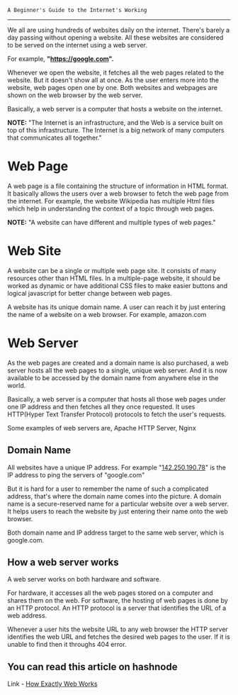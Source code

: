     A Beginner's Guide to the Internet's Working

---

We all are using hundreds of websites daily on the internet. There's barely a day passing without opening a website. All these websites are considered to be served on the internet using a web server.

For example, **"https://google.com".**

Whenever we open the website, it fetches all the web pages related to the website. But it doesn't show all at once. As the user enters more into the website, web pages open one by one. Both websites and webpages are shown on the web browser by the web server.

Basically, a web server is a computer that hosts a website on the internet.

**NOTE:** "The Internet is an infrastructure, and the Web is a service built on top of this infrastructure. The Internet is a big network of many computers that communicates all together."

# Web Page

A web page is a file containing the structure of information in HTML format. It basically allows the users over a web browser to fetch the web page from the internet. For example, the website Wikipedia has multiple Html files which help in understanding the context of a topic through web pages.

**NOTE:** "A website can have different and multiple types of web pages."

# Web Site

A website can be a single or multiple web page site. It consists of many resources other than HTML files. In a multiple-page website, it should be worked as dynamic or have additional CSS files to make easier buttons and logical javascript for better change between web pages.

A website has its unique domain name. A user can reach it by just entering the name of a website on a web browser. For example, amazon.com

# Web Server

As the web pages are created and a domain name is also purchased, a web server hosts all the web pages to a single, unique web server. And it is now available to be accessed by the domain name from anywhere else in the world.

Basically, a web server is a computer that hosts all those web pages under one IP address and then fetches all they once requested. It uses HTTP(Hyper Text Transfer Protocol) protocols to fetch the user's requests.

Some examples of web servers are, Apache HTTP Server, Nginx

## Domain Name

All websites have a unique IP address. For example "[142.250.190.78](http://142.250.190.78/)" is the IP address to ping the servers of "google.com"

But it is hard for a user to remember the name of such a complicated address, that's where the domain name comes into the picture. A domain name is a secure-reserved name for a particular website over a web server. It helps users to reach the website by just entering their name onto the web browser.

Both domain name and IP address target to the same web server, which is google.com.

## How a web server works

A web server works on both hardware and software.

For hardware, it accesses all the web pages stored on a computer and shares them on the web. For software, the hosting of web pages is done by an HTTP protocol. An HTTP protocol is a server that identifies the URL of a web address.

Whenever a user hits the website URL to any web browser the HTTP server identifies the web URL and fetches the desired web pages to the user. If it is unable to find then it throughs 404 error.

## You can read this article on hashnode

Link - [How Exactly Web Works](https://sourbhatt.hashnode.dev/how-exactly-web-works)
